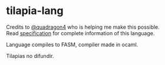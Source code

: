 # tilapia-lang 
Credits to [@quadragon4](https://github.com/quadragon4) who is helping me make this possible.  
Read [specification](https://github.com/duermes/tilapia-lang/blob/main/specification.md) for complete information of this language.  

Language compiles to FASM, compiler made in ocaml.  

Tilapias no difundir. 